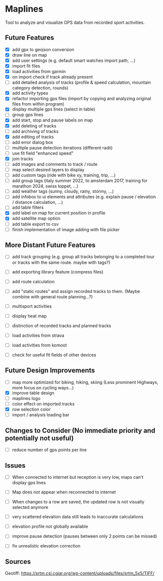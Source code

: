 # Maplines
Tool to analyze and visualize GPS data from recorded sport activities.

## Future Features
- [x] add gpx to geojson conversion
- [x] draw line on map
- [x] add user settings (e.g. default smart watches import path, ...)
- [x] import fit files
- [x] load activities from garmin
- [x] on import check if track already present
- [ ] add detailed analysis of tracks (profile & speed calculation, mountain category detection, rounds)
- [x] add activity types
- [x] refactor importing gps files (import by copying and analyzing original files from within program)
- [x] display multiple gps lines (select in table)
- [ ] group gps lines
- [x] add start, stop and pause labels on map
- [x] add deleting of tracks
- [ ] add archiving of tracks
- [x] add editing of tracks
- [ ] add error dialog box
- [ ] multiple pause detection iterations (different radii)
- [ ] use fit field "enhanced speed"
- [x] join tracks
- [ ] add images and comments to track / route
- [ ] map select desired layers to display
- [ ] add custom tags (ride with bike xy, training, trip, ...)
- [ ] add group tags (italy summer 2022, to amsterdam 2017, training for marathon 2024, swiss loppet, ...)
- [ ] add weather tags (sunny, cloudy, rainy, stormy, ...)
- [ ] add infobox to ui elements and attributes (e.g. explain pause / elevation / distance calculation, ...)
- [ ] add table filters
- [x] add label on map for current position in profile
- [x] add satellite map option
- [ ] add table export to csv
- [ ] finish implementation of image adding with file picker

## More Distant Future Features
- [ ] add track grouping (e.g. group all tracks belonging to a completed tour or tracks with the same route. maybe with tags?)
- [ ] add exporting library feature (compress files)
- [ ] add route calculation
- [ ] add "static routes" and assign recorded tracks to them. (Maybe combine with general route planning...?)
- [ ] multisport activities
- [ ] display heat map
- [ ] distinction of recorded tracks and planned tracks
- [ ] load activities from strava
- [ ] load activities from komoot
- [ ] check for useful fit fields of other devices


## Future Design Improvements
- [ ] map more optimized for biking, hiking, skiing (Less prominent Highways, more focus on cycling ways...)
- [x] improve table design
- [ ] maplines logo
- [ ] color effect on imported tracks
- [x] row selection color
- [ ] import / analysis loading bar

## Changes to Consider (No immediate priority and potentially not useful)
- [ ] reduce number of gps points per line

## Issues
- [ ] When connected to internet but reception is very low, maps can't display gps lines
- [ ] Map does not appear when reconnected to internet
- [ ] When changes to a row are saved, the updated row is not visually selected anymore
- [ ] very scattered elevation data still leads to inaccurate calculations
- [ ] elevation profile not globally available

- [ ] improve pause detection (pauses between only 2 points can be missed)

- [ ] fix unrealistic elevation correction

## Sources
Geotiff: https://srtm.csi.cgiar.org/wp-content/uploads/files/srtm_5x5/TIFF/